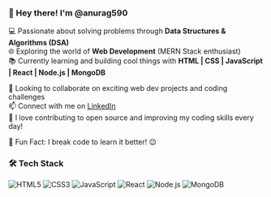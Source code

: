 ### 👋 Hey there! I'm @anurag590

💻 Passionate about solving problems through **Data Structures & Algorithms (DSA)**  
🌐 Exploring the world of **Web Development** (MERN Stack enthusiast)  
📚 Currently learning and building cool things with **HTML | CSS | JavaScript | React | Node.js | MongoDB**

🤝 Looking to collaborate on exciting web dev projects and coding challenges  
📫 Connect with me on [LinkedIn](https://www.linkedin.com/in/anurag-bansod)  
🚀 I love contributing to open source and improving my coding skills every day!

🧠 Fun Fact: I break code to learn it better! 😉

### 🛠️ Tech Stack
<!-- Add icons using shields.io or markdown badges -->
![HTML5](https://img.shields.io/badge/HTML5-E34F26?style=for-the-badge&logo=html5&logoColor=white)
![CSS3](https://img.shields.io/badge/CSS3-1572B6?style=for-the-badge&logo=css3&logoColor=white)
![JavaScript](https://img.shields.io/badge/JavaScript-F7DF1E?style=for-the-badge&logo=javascript&logoColor=black)
![React](https://img.shields.io/badge/React-20232A?style=for-the-badge&logo=react&logoColor=61DAFB)
![Node.js](https://img.shields.io/badge/Node.js-339933?style=for-the-badge&logo=nodedotjs&logoColor=white)
![MongoDB](https://img.shields.io/badge/MongoDB-4EA94B?style=for-the-badge&logo=mongodb&logoColor=white)
